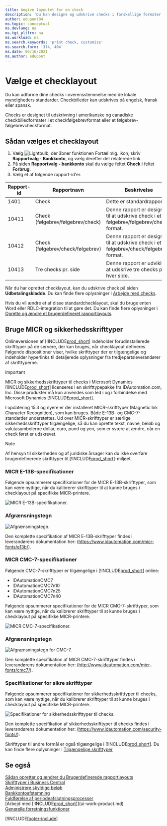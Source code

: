 ```yaml
---
title: Angive layoutet for en check
description: 'Du kan designe og udskrive checks i forskellige formater i overensstemmelse med de standarder, der er angivet af de lokale myndigheder.'
author: edupont04
ms.topic: conceptual
ms.devlang: na
ms.tgt_pltfrm: na
ms.workload: na
ms.search.keywords: 'print check, customize'
ms.search.form: '374, 404'
ms.date: 06/16/2021
ms.author: edupont
---
```

# <a name="select-a-check-layout" />Vælge et checklayout

Du kan udforme dine checks i overensstemmelse med de lokale myndigheders standarder. Checkbilleder kan udskrives på engelsk, fransk eller spansk.

Checks er designet til udskrivning i amerikanske og canadiske checkbilledformater i et checkfølgebrevformat eller et følgebrev-følgebrevcheckformat.

## <a name="to-select-a-check-layout" />Sådan vælges et checklayout

1. Vælg ![Lightbulb, der åbner funktionen Fortæl mig.](media/ui-search/search_small.png "Fortæl mig, hvad du vil foretage dig") ikon, skriv **Rapportvalg - Bankkonto**, og vælg derefter det relaterede link.
2. På siden **Rapportvalg - bankkonto** skal du vælge feltet **Check** i feltet **Forbrug**.
3. Vælg et af følgende rapport-id'er.

| Rapport-id | Rapportnavn | Beskrivelse |
| --- | --- | --- |
| 1401 |Check |Dette er standardrapporten. |
| 10411 |Check (følgebrev/følgebrev/check) |Denne rapport er designet til at udskrive check i et følgebrev/følgebrev/check-format. |
| 10412 |Check (følgebrev/check/følgebrev) |Denne rapport er designet til at udskrive check i et følgebrev/check/følgebrev-format. |
| 10413 |Tre checks pr. side |Denne rapport er udviklet til at udskrive tre checks på hver side. |

Når du har oprettet checklayout, kan du udskrive check på siden **Udbetalingskladde**. Du kan finde flere oplysninger i [Arbejde med checks](payables-how-work-checks.md).

Hvis du vil ændre et af disse standardchecklayout, skal du bruge enten Word eller RDLC-integration til at gøre det. Du kan finde flere oplysninger i [Oprette og ændre et brugerdefineret rapportlayouts](ui-how-create-custom-report-layout.md).

## <a name="use-micr-and-security-fonts" />Bruge MICR og sikkerhedsskrifttyper
Onlineversionen af [!INCLUDE[prod_short](includes/prod_short.md)] indeholder forudinstallerede skrifttyper på de servere, der kan bruges, når checklayout defineres. Følgende dispositioner viser, hvilke skrifttyper der er tilgængelige og indeholder hyperlinks til detaljerede oplysninger fra tredjepartsleverandører af skrifttyperne.

> [!Important]
> MICR og sikkerhedsskrifttyper til checks i Microsoft Dynamics [!INCLUDE[prod_short](includes/prod_short.md)] licenseres i en skrifttypepakke fra IDAutomation.com, Inc. Disse produkter må kun anvendes som led i og i forbindelse med Microsoft Dynamics [!INCLUDE[prod_short](includes/prod_short.md)].

I opdatering 15.3 og nyere er der installeret MICR-skrifttyper (Magnetic Ink Character Recognition), som kan bruges. Både E-13B- og CMC-7-standarder understøttes. Ud over MICR-skrifttyper er særlige sikkerhedsskrifttyper tilgængelige, så du kan oprette tekst, navne, beløb og valutasymbolerne dollar, euro, pund og yen, som er svære at ændre, når en check først er udskrevet.

> [!NOTE]
> Af hensyn til sikkerheden og af juridiske årsager kan du ikke overføre brugerdefinerede skrifttyper til [!INCLUDE[prod_short](includes/prod_short.md)]-miljøet.

### <a name="micr-e-13b-specifications" />MICR E-13B-specifikationer

Følgende opsummerer specifikationer for de MICR E-13B-skrifttyper, som kan være nyttige, når du kalibrerer skrifttyper til at kunne bruges i checklayout på specifikke MICR-printere.

![MICR E-13B-specifikationer.](media/font_MICR_E-13B_Specifications.png "MICR E-13B-specifikationer")

### <a name="delimiter-characters" />Afgrænsningstegn

![Afgrænsningstegn.](media/font-micr-letters.png "Afgrænsningstegn")

Den komplette specifikation af MICR E-13B-skrifttyper findes i leverandørens dokumentation her: (https://www.idautomation.com/micr-fonts/e13b/).

### <a name="micr-cmc-7-specifications" />MICR CMC-7-specifikationer

Følgende CMC-7-skrifttyper er tilgængelige i [!INCLUDE[prod_short](includes/prod_short.md)] online:

- IDAutomationCMC7
- IDAutomationCMC7n10
- IDAutomationCMC7n25
- IDAutomationCMC7n40

Følgende opsummerer specifikationer for de MICR CMC-7-skrifttyper, som kan være nyttige, når du kalibrerer skrifttyper til at kunne bruges i checklayout på specifikke MICR-printere.

![MICR CMC-7-specifikationer.](media/font_MICR_CMC-7_Specifications.png "MICR CMC-7-specifikationer")

### <a name="delimiter-characters" />Afgrænsningstegn

![Afgrænsningstegn for CMC-7.](media/font-cmc7-letters.png "Afgrænsningstegn for CMC-7")

Den komplette specifikation af MICR CMC-7-skrifttyper findes i leverandørens dokumentation her: (http://www.idautomation.com/micr-fonts/cmc7/).

### <a name="secure-font-specifications" />Specifikationer for sikre skrifttyper

Følgende opsummerer specifikationer for sikkerhedsskrifttyper til checks, som kan være nyttige, når du kalibrerer skrifttyper til at kunne bruges i checklayout på specifikke MICR-printere.

![Specifikationer for sikkerhedsskrifttyper til checks.](media/font_check-security-font_Specifications.png "Specifikationer for sikkerhedsskrifttyper til checks")

Den komplette specifikation af sikkerhedsskrifttyper til checks findes i leverandørens dokumentation her: (https://www.idautomation.com/security-fonts/).

Skrifttyper til andre formål er også tilgængelige i [!INCLUDE[prod_short](includes/prod_short.md)]. Du kan finde flere oplysninger i [Tilgængelige skrifttyper](ui-fonts.md)

## <a name="see-also" />Se også

[Sådan opretter og ændrer du Brugerdefinerede rapportlayouts](ui-how-create-custom-report-layout.md)  
[Skrifttyper i Business Central](ui-fonts.md)  
[Administrere skyldige beløb](payables-manage-payables.md)  
[Bankkontoafstemning](bank-manage-bank-accounts.md)   
[Fuldførelse af periodeafslutningsprocesser](year-how-complete-period-end-processes.md)  
[Arbejd med [!INCLUDE[prod_short](includes/prod_short.md)]](ui-work-product.md)  
[Generelle forretningsfunktioner](ui-across-business-areas.md)


[!INCLUDE[footer-include](includes/footer-banner.md)]
